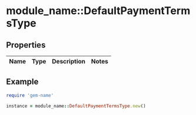 # module_name::DefaultPaymentTermsType

## Properties

| Name | Type | Description | Notes |
| ---- | ---- | ----------- | ----- |

## Example

```ruby
require 'gem-name'

instance = module_name::DefaultPaymentTermsType.new()
```

